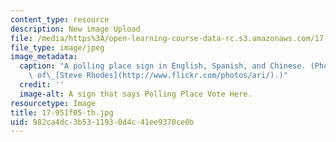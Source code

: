 ```yaml
---
content_type: resource
description: New image Upload
file: /media/https%3A/open-learning-course-data-rc.s3.amazonaws.com/17-951-special-graduate-topic-in-political-science-political-behavior-fall-2005/982ca4dc3b5311930d4c41ee9370ce0b_17-951f05-th.jpg
file_type: image/jpeg
image_metadata:
  caption: "A polling place sign in English, Spanish, and Chinese. (Photo courtesy\
    \ of\_[Steve Rhodes](http://www.flickr.com/photos/ari/).)"
  credit: ''
  image-alt: A sign that says Polling Place Vote Here.
resourcetype: Image
title: 17-951f05-th.jpg
uid: 982ca4dc-3b53-1193-0d4c-41ee9370ce0b
---
```

